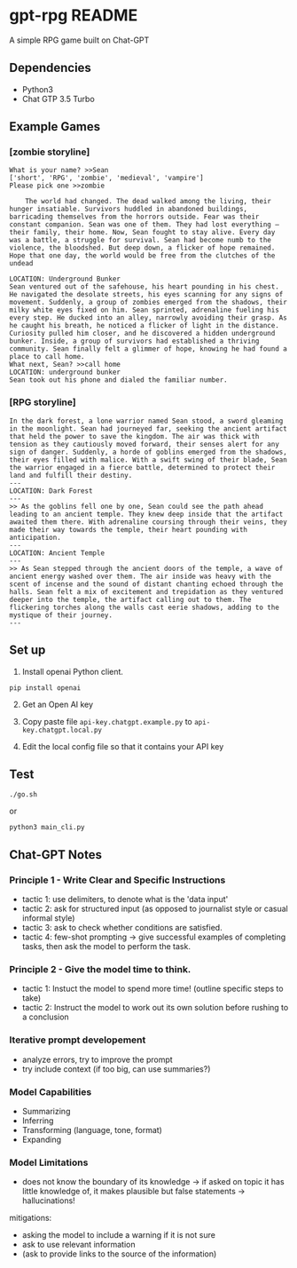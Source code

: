 # gpt-rpg README
A simple RPG game built on Chat-GPT

## Dependencies

- Python3
- Chat GTP 3.5 Turbo

## Example Games
### [zombie storyline]

```
What is your name? >>Sean
['short', 'RPG', 'zombie', 'medieval', 'vampire']
Please pick one >>zombie

    The world had changed. The dead walked among the living, their hunger insatiable. Survivors huddled in abandoned buildings, barricading themselves from the horrors outside. Fear was their constant companion. Sean was one of them. They had lost everything – their family, their home. Now, Sean fought to stay alive. Every day was a battle, a struggle for survival. Sean had become numb to the violence, the bloodshed. But deep down, a flicker of hope remained. Hope that one day, the world would be free from the clutches of the undead

LOCATION: Underground Bunker
Sean ventured out of the safehouse, his heart pounding in his chest. He navigated the desolate streets, his eyes scanning for any signs of movement. Suddenly, a group of zombies emerged from the shadows, their milky white eyes fixed on him. Sean sprinted, adrenaline fueling his every step. He ducked into an alley, narrowly avoiding their grasp. As he caught his breath, he noticed a flicker of light in the distance. Curiosity pulled him closer, and he discovered a hidden underground bunker. Inside, a group of survivors had established a thriving community. Sean finally felt a glimmer of hope, knowing he had found a place to call home.
What next, Sean? >>call home
LOCATION: underground bunker
Sean took out his phone and dialed the familiar number.
```

### [RPG storyline]

```
In the dark forest, a lone warrior named Sean stood, a sword gleaming in the moonlight. Sean had journeyed far, seeking the ancient artifact that held the power to save the kingdom. The air was thick with tension as they cautiously moved forward, their senses alert for any sign of danger. Suddenly, a horde of goblins emerged from the shadows, their eyes filled with malice. With a swift swing of their blade, Sean the warrior engaged in a fierce battle, determined to protect their land and fulfill their destiny.
---
LOCATION: Dark Forest
---
>> As the goblins fell one by one, Sean could see the path ahead leading to an ancient temple. They knew deep inside that the artifact awaited them there. With adrenaline coursing through their veins, they made their way towards the temple, their heart pounding with anticipation.
---
LOCATION: Ancient Temple
---
>> As Sean stepped through the ancient doors of the temple, a wave of ancient energy washed over them. The air inside was heavy with the scent of incense and the sound of distant chanting echoed through the halls. Sean felt a mix of excitement and trepidation as they ventured deeper into the temple, the artifact calling out to them. The flickering torches along the walls cast eerie shadows, adding to the mystique of their journey.
---
```

## Set up

1. Install openai Python client.

```
pip install openai
```

2. Get an Open AI key

3. Copy paste file `api-key.chatgpt.example.py` to `api-key.chatgpt.local.py`

4. Edit the local config file so that it contains your API key

## Test

```
./go.sh
```

or

```
python3 main_cli.py
```

## Chat-GPT Notes

### Principle 1 - Write Clear and Specific Instructions

- tactic 1: use delimiters, to denote what is the 'data input'
- tactic 2: ask for structured input (as opposed to journalist style or casual informal style)
- tactic 3: ask to check whether conditions are satisfied.
- tactic 4: few-shot prompting -> give successful examples of completing tasks, then ask the model to perform the task.

### Principle 2 - Give the model time to think.

- tactic 1: Instuct the model to spend more time! (outline specific steps to take)
- tactic 2: Instruct the model to work out its own solution before rushing to a conclusion

### Iterative prompt developement

- analyze errors, try to improve the prompt
- try include context (if too big, can use summaries?)

### Model Capabilities

- Summarizing
- Inferring
- Transforming (language, tone, format)
- Expanding

### Model Limitations

- does not know the boundary of its knowledge -> if asked on topic it has little knowledge of, it makes plausible but false statements -> hallucinations!

mitigations:

- asking the model to include a warning if it is not sure
- ask to use relevant information
- (ask to provide links to the source of the information)

